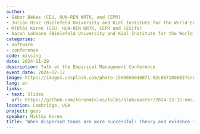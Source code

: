 ```yaml
---
author:
- Gábor Békés (CEU, HUN-REN KRTK, and CEPR)
- Julian Hinz (Bielefeld University and Kiel Institute for the World Economy)
- Miklós Koren (CEU, HUN-REN KRTK, CEPR and CESifo)
- Aaron Lohmann (Bielefeld University and Kiel Institute for the World Economy)
categories:
- software
- conference
code: missing
date: 2024-11-29
description: Talk at the Empirical Management Conference
event_date: 2024-12-12
image: https://images.unsplash.com/photo-1590650046871-92c887180603?crop=entropy&cs=tinysrgb&fit=max&fm=jpg&ixid=M3w2ODAxOTV8MHwxfHJhbmRvbXx8fHx8fHx8fDE3MzI2NDM2MTd8&ixlib=rb-4.0.3&q=80&w=1080
lang: en
links:
- text: Slides
  url: https://github.com/korenmiklos/talks/blob/master/2024-12-12-emc/slides25.pdf
location: Cambridge, USA
project: goos
speaker: Miklós Koren
title: 'When dispersed teams are more successful: Theory and evidence from software'
---
```


